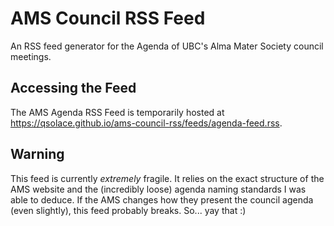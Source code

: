 # AMS Council RSS Feed
An RSS feed generator for the Agenda of UBC's Alma Mater Society council meetings.

## Accessing the Feed
The AMS Agenda RSS Feed is temporarily hosted at https://qsolace.github.io/ams-council-rss/feeds/agenda-feed.rss.

## Warning
This feed is currently _extremely_ fragile. It relies on the exact structure of the AMS website and the (incredibly 
loose) agenda naming standards I was able to deduce. If the AMS changes how they present the council agenda (even slightly),
this feed probably breaks. So... yay that :)